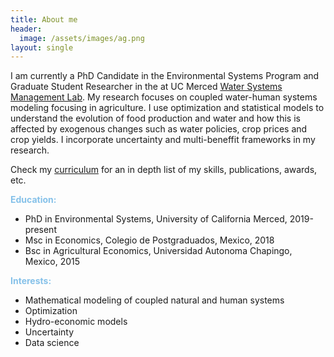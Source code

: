 ```yaml
---
title: About me
header:
  image: /assets/images/ag.png
layout: single
---
```



<meta name="viewport" content="width=device-width, initial-scale=1">
<script src="https://kit.fontawesome.com/a076d05399.js" crossorigin="anonymous"></script>
<!--Get your own code at fontawesome.com-->


I am currently a PhD Candidate in the Environmental Systems Program and Graduate Student Researcher in the  at UC Merced <a href="https://www.wsm.ucmerced.edu/">Water Systems Management Lab</a>. My research focuses on coupled water-human systems modeling focusing in agriculture. I use optimization and statistical models to understand the evolution of food production and water and how this is affected by exogenous changes such as water policies, crop prices and crop yields. I incorporate uncertainty and multi-beneffit frameworks in my research. 



Check my [curriculum](https://github.com/josemrodriguezf/josemrodriguezf.github.io/raw/master/assets/pdf/Jose_Rodriguez_CV.pdf) for an in depth list of my skills, publications, awards, etc. 


<p style="color:#85c1e9;"><b><i class="fas fa-graduation-cap"></i>Education:</b></p>

- PhD in Environmental Systems, University of California Merced, 2019-present
- Msc in Economics, Colegio de Postgraduados, Mexico, 2018
- Bsc in Agricultural Economics, Universidad Autonoma Chapingo, Mexico, 2015

<p style="color:#85c1e9;"><b><i class="fas fa-hiking"></i>Interests:</b><p>

- Mathematical modeling of coupled natural and human systems
- Optimization
- Hydro-economic models
- Uncertainty
- Data science


